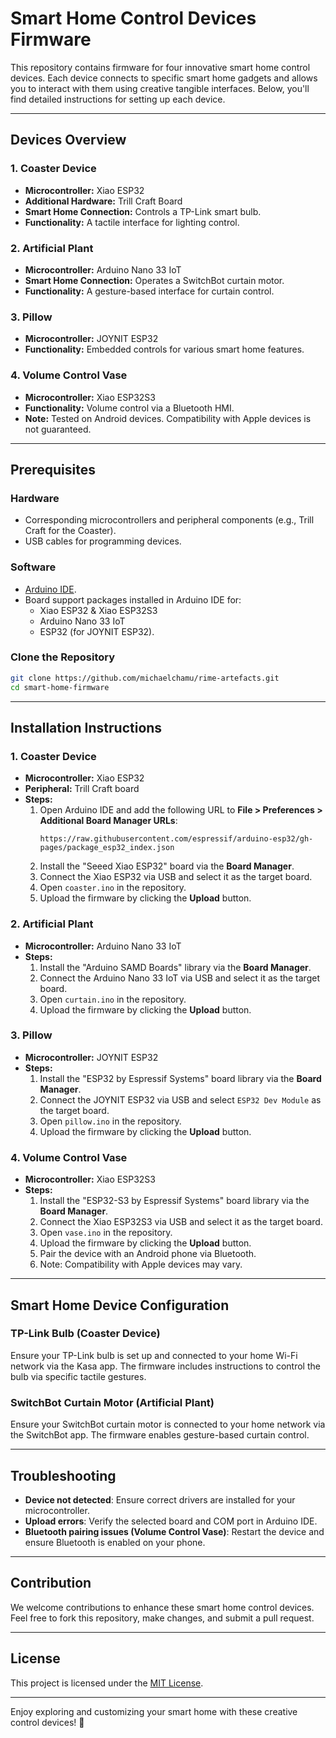 # Smart Home Control Devices Firmware

This repository contains firmware for four innovative smart home control devices. Each device connects to specific smart home gadgets and allows you to interact with them using creative tangible interfaces. Below, you'll find detailed instructions for setting up each device.

---

## Devices Overview

### 1. **Coaster Device**  
   - **Microcontroller:** Xiao ESP32  
   - **Additional Hardware:** Trill Craft Board  
   - **Smart Home Connection:** Controls a TP-Link smart bulb.  
   - **Functionality:** A tactile interface for lighting control.  

### 2. **Artificial Plant**  
   - **Microcontroller:** Arduino Nano 33 IoT  
   - **Smart Home Connection:** Operates a SwitchBot curtain motor.  
   - **Functionality:** A gesture-based interface for curtain control.  

### 3. **Pillow**  
   - **Microcontroller:** JOYNIT ESP32  
   - **Functionality:** Embedded controls for various smart home features.  

### 4. **Volume Control Vase**  
   - **Microcontroller:** Xiao ESP32S3  
   - **Functionality:** Volume control via a Bluetooth HMI.  
   - **Note:** Tested on Android devices. Compatibility with Apple devices is not guaranteed.  

---

## Prerequisites

### Hardware  
- Corresponding microcontrollers and peripheral components (e.g., Trill Craft for the Coaster).  
- USB cables for programming devices.  

### Software  
- [Arduino IDE](https://www.arduino.cc/en/software).  
- Board support packages installed in Arduino IDE for:  
  - Xiao ESP32 & Xiao ESP32S3  
  - Arduino Nano 33 IoT  
  - ESP32 (for JOYNIT ESP32).  

### Clone the Repository  
```bash
git clone https://github.com/michaelchamu/rime-artefacts.git
cd smart-home-firmware
```

---

## Installation Instructions  

### 1. **Coaster Device**  
   - **Microcontroller:** Xiao ESP32  
   - **Peripheral:** Trill Craft board  
   - **Steps:**  
     1. Open Arduino IDE and add the following URL to **File > Preferences > Additional Board Manager URLs**:  
        ```
        https://raw.githubusercontent.com/espressif/arduino-esp32/gh-pages/package_esp32_index.json
        ```
     2. Install the "Seeed Xiao ESP32" board via the **Board Manager**.  
     3. Connect the Xiao ESP32 via USB and select it as the target board.  
     4. Open `coaster.ino` in the repository.  
     5. Upload the firmware by clicking the **Upload** button.  

### 2. **Artificial Plant**  
   - **Microcontroller:** Arduino Nano 33 IoT  
   - **Steps:**  
     1. Install the "Arduino SAMD Boards" library via the **Board Manager**.  
     2. Connect the Arduino Nano 33 IoT via USB and select it as the target board.  
     3. Open `curtain.ino` in the repository.  
     4. Upload the firmware by clicking the **Upload** button.  

### 3. **Pillow**  
   - **Microcontroller:** JOYNIT ESP32  
   - **Steps:**  
     1. Install the "ESP32 by Espressif Systems" board library via the **Board Manager**.  
     2. Connect the JOYNIT ESP32 via USB and select `ESP32 Dev Module` as the target board.  
     3. Open `pillow.ino` in the repository.  
     4. Upload the firmware by clicking the **Upload** button.  

### 4. **Volume Control Vase**  
   - **Microcontroller:** Xiao ESP32S3  
   - **Steps:**  
     1. Install the "ESP32-S3 by Espressif Systems" board library via the **Board Manager**.  
     2. Connect the Xiao ESP32S3 via USB and select it as the target board.  
     3. Open `vase.ino` in the repository.  
     4. Upload the firmware by clicking the **Upload** button.  
     5. Pair the device with an Android phone via Bluetooth.  
     6. Note: Compatibility with Apple devices may vary.  

---

## Smart Home Device Configuration  

### TP-Link Bulb (Coaster Device)  
Ensure your TP-Link bulb is set up and connected to your home Wi-Fi network via the Kasa app. The firmware includes instructions to control the bulb via specific tactile gestures.  

### SwitchBot Curtain Motor (Artificial Plant)  
Ensure your SwitchBot curtain motor is connected to your home network via the SwitchBot app. The firmware enables gesture-based curtain control.  

---

## Troubleshooting  

- **Device not detected**: Ensure correct drivers are installed for your microcontroller.  
- **Upload errors**: Verify the selected board and COM port in Arduino IDE.  
- **Bluetooth pairing issues (Volume Control Vase)**: Restart the device and ensure Bluetooth is enabled on your phone.  

---

## Contribution  

We welcome contributions to enhance these smart home control devices. Feel free to fork this repository, make changes, and submit a pull request.  

---

## License  

This project is licensed under the [MIT License](LICENSE).  

---

Enjoy exploring and customizing your smart home with these creative control devices! 🌟
